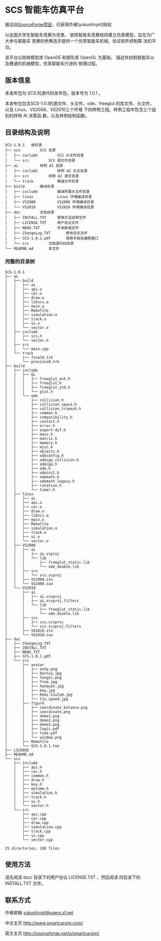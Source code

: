 # SCS 智能车仿真平台

搬运自[SourceForge项目](https://sourceforge.net/p/smartcarsim/)，已获得作者[yukunlinykl]授权

以全国大学生智能车竞赛为背景，
依照智能车竞赛规则建立仿真模型，旨在为广大参与智能车
竞赛的参赛选手提供一个仿真智能车机械，验证软件控制算
法的平台。

该平台以刚体模型库 OpenDE 和图形库 OpenGL 为基础，
描述并绘制智能车以及赛道的机械模型，仿真智能车行进的
物理过程。


## 版本信息

本发布包为 SCS 的源代码发布包，版本号为 1.0.1 。

本发布包包含SCS-1.0.1的源文件、头文件，ode、freeglut
的库文件、头文件，以及 Linux、VS2008、VS2010三个环境
下的样例工程。样例工程中包含三个组别的样例 AI 决策函
数，以及样例绘制函数。


## 目录结构及说明
```
SCS-1.0.1	根目录
├── scs			SCS 目录
│   ├── include			SCS 头文件目录
│   └── src			SCS 源文件目录
├── ai			样例 AI 目录
│   ├── include			样例 AI 头文目录
│   ├── src			样例 AI 源文目录
│   └── track			赛道文件目录
├── build		编译目录
│   ├── include			编译所需头文件目录
│   ├── linux			Linux 环境编译目录
│   ├── VS2008			VS2008 环境编译目录
│   └── VS2010			VS2010 环境编译目录
├── doc			文档目录
│   ├── INSTALL.TXT		使用方法说明文件
│   ├── LICENSE.TXT		用户协议文件
│   ├── NEWS.TXT		开发新闻文件
│   ├── ChangeLog.TXT		修改日志文件
│   ├── SCS-1.0.1.pdf		使用手册及编程接口
│   └── src			文档源代码目录
└── README.md		本文件
```

### 完整的目录树
```
SCS-1.0.1
├── ai
│   ├── build
│   │   ├── ai
│   │   ├── api.o
│   │   ├── car.o
│   │   ├── draw.o
│   │   ├── libscs.a
│   │   ├── main.o
│   │   ├── Makefile
│   │   ├── simulation.o
│   │   ├── track.o
│   │   ├── ui.o
│   │   └── vector.o
│   ├── include
│   │   ├── scs.h
│   │   └── vector.h
│   ├── src
│   │   └── main.cpp
│   └── track
│       ├── final8.trk
│       └── province8.trk
├── build
│   ├── include
│   │   ├── GL
│   │   │   ├── freeglut_ext.h
│   │   │   ├── freeglut.h
│   │   │   ├── freeglut_std.h
│   │   │   └── glut.h
│   │   └── ode
│   │       ├── collision.h
│   │       ├── collision_space.h
│   │       ├── collision_trimesh.h
│   │       ├── common.h
│   │       ├── compatibility.h
│   │       ├── contact.h
│   │       ├── error.h
│   │       ├── export-dif.h
│   │       ├── mass.h
│   │       ├── matrix.h
│   │       ├── memory.h
│   │       ├── misc.h
│   │       ├── objects.h
│   │       ├── odeconfig.h
│   │       ├── odecpp_collision.h
│   │       ├── odecpp.h
│   │       ├── ode.h
│   │       ├── odeinit.h
│   │       ├── odemath.h
│   │       ├── odemath_legacy.h
│   │       ├── rotation.h
│   │       └── timer.h
│   ├── linux
│   │   ├── ai
│   │   ├── api.o
│   │   ├── car.o
│   │   ├── draw.o
│   │   ├── libscs.a
│   │   ├── main.o
│   │   ├── Makefile
│   │   ├── simulation.o
│   │   ├── track.o
│   │   ├── ui.o
│   │   └── vector.o
│   ├── VS2008
│   │   ├── ai
│   │   │   ├── ai.vcproj
│   │   │   └── lib
│   │   │       ├── freeglut_static.lib
│   │   │       └── ode_double.lib
│   │   ├── scs
│   │   │   └── scs.vcproj
│   │   ├── VS2008.sln
│   │   └── VS2008.suo
│   └── VS2010
│       ├── ai
│       │   ├── ai.vcxproj
│       │   ├── ai.vcxproj.filters
│       │   └── lib
│       │       ├── freeglut_static.lib
│       │       └── ode_double.lib
│       ├── scs
│       │   ├── scs.vcxproj
│       │   └── scs.vcxproj.filters
│       ├── VS2010.sln
│       └── VS2010.suo
├── doc
│   ├── ChangeLog.TXT
│   ├── INSTALL.TXT
│   ├── NEWS.TXT
│   ├── SCS-1.0.1.pdf
│   └── src
│       ├── avatar
│       │   ├── andy.png
│       │   ├── berniw.jpg
│       │   ├── fengzi.png
│       │   ├── free.jpg
│       │   ├── hanquan.jpg
│       │   ├── may.jpg
│       │   ├── Remi-Coulom.jpg
│       │   └── tju_speed.jpg
│       ├── figure
│       │   ├── coordinate_balance.png
│       │   ├── coordinate.png
│       │   ├── demo1.png
│       │   ├── demo2.png
│       │   ├── demo3.png
│       │   ├── logic.pdf
│       │   ├── time.pdf
│       │   └── window.png
│       ├── Makefile
│       └── SCS-1.0.1.tex
├── LICENSE
├── README.md
└── scs
    ├── include
    │   ├── api.h
    │   ├── car.h
    │   ├── common.h
    │   ├── draw.h
    │   ├── key.h
    │   ├── mytime.h
    │   ├── simulation.h
    │   ├── track.h
    │   ├── ui.h
    │   └── vector.h
    └── src
        ├── api.cpp
        ├── car.cpp
        ├── draw.cpp
        ├── simulation.cpp
        ├── track.cpp
        ├── ui.cpp
        └── vector.cpp

25 directories, 108 files
```

## 使用方法

请先阅读 doc/ 目录下的用户协议 LICENSE.TXT ，然后阅读
同目录下的 INSTALL.TXT 文件。


## 联系方式

作者邮箱	yukunlinykl@users.sf.net

中文主页	http://www.smartcarsim.com/

英文主页	http://sourceforge.net/p/smartcarsim/
